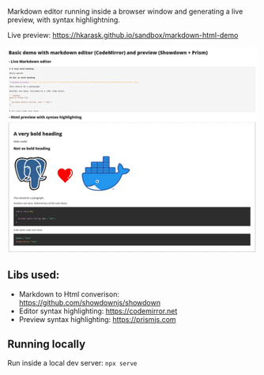 Markdown editor running inside a browser window and generating a live preview, with syntax highlightning.

Live preview: https://hkarask.github.io/sandbox/markdown-html-demo

![Screenshot](./screenshot.png)

## Libs used:

- Markdown to Html converison: https://github.com/showdownjs/showdown
- Editor syntax highlighting: https://codemirror.net
- Preview syntax highlighting: https://prismjs.com

## Running locally

Run inside a local dev server: `npx serve`
